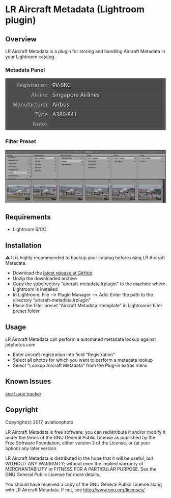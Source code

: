 # LR Aircraft Metadata (Lightroom plugin)

## Overview
LR Aircraft Metadata is a plugin for storing and handling Aircraft Metadata in your Lightroom catalog.

### Metadata Panel
![Metadata Panel](/screenshots/metadata_panel.png)

### Filter Preset
![Filter Preset](/screenshots/filter_preset.png)

## Requirements
* Lightroom 6/CC

## Installation
:warning: It is highly recommended to backup your catalog before using LR Aircraft Metadata.

* Download the [latest release at GitHub](https://github.com/aviationphoto/AircraftMetadata-Lightroom-Plugin/releases/latest)
* Unzip the downloaded archive
* Copy the subdirectory "aircraft-metadata.lrplugin" to the machine where Lightroom is installed
* In Lightroom: File --> Plugin Manager --> Add: Enter the path to the directory "aircraft-metadata.lrplugin"
* Place the filter preset "Aircraft Metadata.lrtemplate" in Lightrooms filter preset folder

## Usage
LR Aircraft Metadata can perform a automated metadata lookup against jetphotos.com
* Enter aircraft registration into field "Registration"
* Select all photos for which you want to perform a metadata lookup
* Select "Lookup Aircraft Metadata" from the Plug-in extras menu

## Known Issues
[see Issue tracker](https://github.com/aviationphoto/AircraftMetadata-Lightroom-Plugin/issues)

## Copyright
Copyright(c) 2017, aviationphoto

LR Aircraft Metadata is free software: you can redistribute it and/or modify
it under the terms of the GNU General Public License as published by
the Free Software Foundation, either version 3 of the License, or
(at your option) any later version.

LR Aircraft Metadata is distributed in the hope that it will be useful,
but WITHOUT ANY WARRANTY; without even the implied warranty of
MERCHANTABILITY or FITNESS FOR A PARTICULAR PURPOSE.  See the
GNU General Public License for more details.

You should have received a copy of the GNU General Public License
along with LR Aircraft Metadata. If not, see [<http://www.gnu.org/licenses/>](http://www.gnu.org/licenses/).
